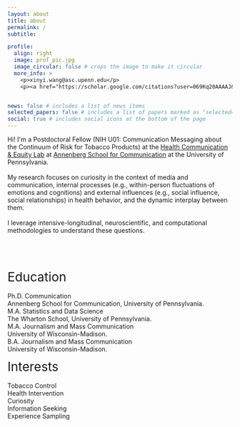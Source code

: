 ```yaml
---
layout: about
title: about
permalink: /
subtitle: 

profile:
  align: right
  image: prof_pic.jpg
  image_circular: false # crops the image to make it circular
  more_info: >
    <p>xinyi.wang@asc.upenn.edu</p>
    <p><a href="https://scholar.google.com/citations?user=069Kq20AAAAJ&hl=en" target="_blank">Google Scholar</a></p>


news: false # includes a list of news items
selected_papers: false # includes a list of papers marked as "selected={true}"
social: true # includes social icons at the bottom of the page
---
```


Hi! I'm a Postdoctoral Fellow (NIH U01: Communication Messaging about the Continuum of Risk for Tobacco Products) at the [Health Communication & Equity Lab](https://www.asc.upenn.edu/research/centers/health-communication-and-equity-lab) at [Annenberg School for Communication](https://www.asc.upenn.edu/people/graduate-student/xinyi-wang/) at the University of Pennsylvania.<br><br>
My research focuses on curiosity in the context of media and communication, internal processes (e.g., within-person fluctuations of emotions and cognitions) and external influences (e.g., social influence, social relationships) in health behavior, and the dynamic interplay between them.<br><br> 
I leverage intensive-longitudinal, neuroscientific, and computational methodologies to understand these questions.<br><br>

<br>
<br>

<div class="content-wrapper">
  <div class="outfit-font">
    <p class="special-paragraph">
      <span class="bold" style="font-size: 2em;">Education</span><br><br>
      <span class="bold">Ph.D. Communication</span><br>
      Annenberg School for Communication, University of Pennsylvania.<br>
      <span class="bold">M.A. Statistics and Data Science</span><br>
      The Wharton School, University of Pennsylvania.<br>
      <span class="bold">M.A. Journalism and Mass Communication</span><br>
      University of Wisconsin-Madison.<br>
      <span class="bold">B.A. Journalism and Mass Communication</span><br>
      University of Wisconsin-Madison.<br>
    </p>
  </div>

  <div class="outfit-font">
    <p class="special-paragraph">
      <span class="bold" style="font-size: 2em;">Interests</span><br><br>
      Tobacco Control<br>
      Health Intervention<br>
      Curiosity<br>
      Information Seeking<br>
      Experience Sampling<br>
    </p>
  </div>
</div>
